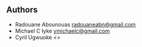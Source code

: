 ## Authors

- Radouane Abounouas <radouaneabn@gmail.com>
- Michael C Iyke <ymichaelc@gmail.com>
- Cyril Ugwuoke <>
